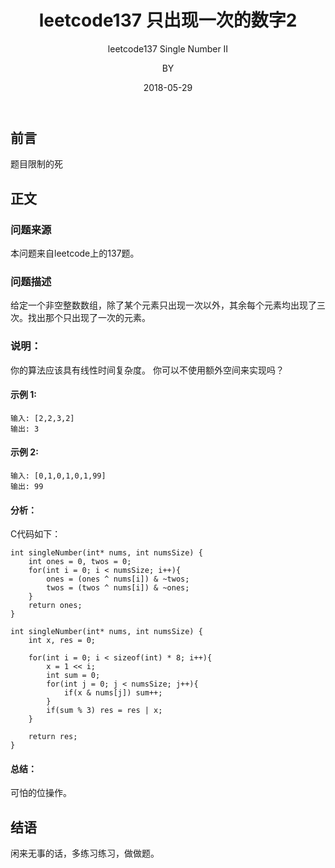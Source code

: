 ﻿---
layout:     post
title:      leetcode137 只出现一次的数字2
subtitle:   leetcode137 Single Number II   
date:       2018-05-29
author:     BY
header-img: img/post-bg-universe.jpg
catalog: true
tags:
    - Blog
---


## 前言

题目限制的死

## 正文

### 问题来源

本问题来自leetcode上的137题。

### 问题描述

给定一个非空整数数组，除了某个元素只出现一次以外，其余每个元素均出现了三次。找出那个只出现了一次的元素。
### 说明：
你的算法应该具有线性时间复杂度。 你可以不使用额外空间来实现吗？
#### 示例 1:
```
输入: [2,2,3,2]
输出: 3
```
#### 示例 2:
```
输入: [0,1,0,1,0,1,99]
输出: 99
```
#### 分析：

C代码如下：
```
int singleNumber(int* nums, int numsSize) {
    int ones = 0, twos = 0;
    for(int i = 0; i < numsSize; i++){
        ones = (ones ^ nums[i]) & ~twos;
        twos = (twos ^ nums[i]) & ~ones;
    }
    return ones;
}
```  
```
int singleNumber(int* nums, int numsSize) {
    int x, res = 0;
    
    for(int i = 0; i < sizeof(int) * 8; i++){
        x = 1 << i;
        int sum = 0;
        for(int j = 0; j < numsSize; j++){
            if(x & nums[j]) sum++;
        }
        if(sum % 3) res = res | x;
    }
    
    return res;
}
```
#### 总结：
可怕的位操作。
## 结语
闲来无事的话，多练习练习，做做题。
